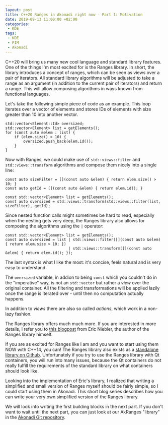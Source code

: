 ```yaml
---
layout: post
title: C++20 Ranges in Akonadi right now - Part 1: Motivation
date: 2019-09-13 11:00:00 +02:00
categories:
 - KDE
tags:
 - KDE
 - PIM
 - Akonadi
---
```


C++20 will bring us many new cool language and standard library features. One
of the things I'm most excited for is the Ranges library. In short, the library
introduces a concept of ranges, which can be seen as views over a pair of
iterators. All standard library algorithms will be adjusted to take a range
as an argument (in addition to the current pair of iterators) and return a
range. This will allow composing algorithms in ways known from functional
languages.

Let's take the following simple piece of code as an example. This loop
iterates over a vector of elements and stores IDs of elements with size
greater than 10 into another vector.

```
std::vector<Element::Id> oversized;
std::vector<Element> list = getElements();
for (const auto &elem : list) {
    if (elem.size() > 10) {
        oversized.push_back(elem.id());
    }
}
```

Now with Ranges, we could make use of `std::views::filter` and `std::views::transform`
algorithms and compose them nicely into a single line:


```
const auto sizeFilter = [](const auto &elem) { return elem.size() > 10; }
const auto getId = [](const auto &elem) { return elem.id(); }

const std::vector<Element> list = getElements();
const auto oversized = std::views::transform(std::views::filter(list, sizeFilter), getId);
```

Since nested function calls might sometimes be hard to read, especially when the nesting
gets very deep, the Ranges library also allows for composing the algorithms using the `|`
operator:

```
const std::vector<Element> list = getElements();
const auto oversized = list | std::views::filter([](const auto &elem) { return elem.size > 10; })
                            | std::views::transform([](const auto &elem) { return elem.id(); });
```

The last syntax is what I like the most: it's concise, feels natural and is very easy
to understand.

The `oversized` variable, in addion to being `const` which you couldn't do in the
"imperative" way, is not an `std::vector` but rather a _view_ over the original
container. All the filtering and transformations will be applied lazily once
the range is iterated over - until then no computation actually happens.

In addition to _views_ there are also so called _actions_, which work in a non-lazy fashion.

The Ranges library offers much much more. If you are interested in more details, I refer
you to [this blogpost][niebler-ranges] from Eric Niebler, the author of the Ranges library
himself.

If you are as excited for Ranges like I am and you want to start using them NOW with C++14,
you can! The Ranges library also exists as a [standalone library on Github][ranges-github].
Unfortunately if you try to use the Ranges library with Qt containers, you will run into
many issues, because the Qt containers do not really fulfill the requirements of the
standard library on what containers should look like.

Looking into the implementation of Eric's library, I realized that writing a simplified
and small version of Ranges myself should be fairly simple, so I could start using them
in Akonadi. This short blog series describes how you can write your very own simplified
version of the Ranges library.

We will look into writing the first building blocks in the next part. If you don't want
to wait until the next part, you can just look at our AkRanges "library" in the
[Akonadi Git repository][akranges-git].


[niebler-ranges]: http://ericniebler.com/2018/12/05/standard-ranges/
[ranges-github]: https://github.com/ericniebler/range-v3/
[akranges-git]: https://cgit.kde.org/akonadi.git/tree/src/shared/akranges.h
